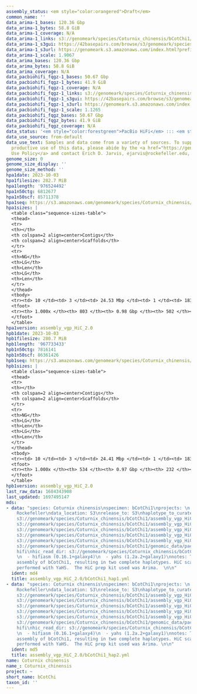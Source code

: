 ```yaml
---
assembly_status: <em style="color:orangered">Draft</em>
common_name: ''
data_arima-1_bases: 120.36 Gbp
data_arima-1_bytes: 58.8 GiB
data_arima-1_coverage: N/A
data_arima-1_links: s3://genomeark/species/Coturnix_chinensis/bCotChi1/genomic_data/arima/<br>
data_arima-1_s3gui: https://42basepairs.com/browse/s3/genomeark/species/Coturnix_chinensis/bCotChi1/genomic_data/arima/
data_arima-1_s3url: https://genomeark.s3.amazonaws.com/index.html?prefix=species/Coturnix_chinensis/bCotChi1/genomic_data/arima/
data_arima-1_scale: 1.9067
data_arima_bases: 120.36 Gbp
data_arima_bytes: 58.8 GiB
data_arima_coverage: N/A
data_pacbiohifi_fqgz-1_bases: 50.67 Gbp
data_pacbiohifi_fqgz-1_bytes: 41.9 GiB
data_pacbiohifi_fqgz-1_coverage: N/A
data_pacbiohifi_fqgz-1_links: s3://genomeark/species/Coturnix_chinensis/bCotChi1/genomic_data/pacbio_hifi/<br>
data_pacbiohifi_fqgz-1_s3gui: https://42basepairs.com/browse/s3/genomeark/species/Coturnix_chinensis/bCotChi1/genomic_data/pacbio_hifi/
data_pacbiohifi_fqgz-1_s3url: https://genomeark.s3.amazonaws.com/index.html?prefix=species/Coturnix_chinensis/bCotChi1/genomic_data/pacbio_hifi/
data_pacbiohifi_fqgz-1_scale: 1.1265
data_pacbiohifi_fqgz_bases: 50.67 Gbp
data_pacbiohifi_fqgz_bytes: 41.9 GiB
data_pacbiohifi_fqgz_coverage: N/A
data_status: '<em style="color:forestgreen">PacBio HiFi</em> ::: <em style="color:forestgreen">Arima</em>'
data_use_source: from-default
data_use_text: Samples and data come from a variety of sources. To support fair and
  productive use of this data, please abide by the <a href="https://genome10k.soe.ucsc.edu/data-use-policies/">Data
  Use Policy</a> and contact Erich D. Jarvis, ejarvis@rockefeller.edu, with any questions.
genome_size: 0
genome_size_display: ''
genome_size_method: ''
hpa1date: 2023-10-03
hpa1filesize: 282.7 MiB
hpa1length: '976524492'
hpa1n50ctg: 6812677
hpa1n50scf: 85711378
hpa1seq: https://s3.amazonaws.com/genomeark/species/Coturnix_chinensis/bCotChi1/assembly_vgp_HiC_2.0/bCotChi1.HiC.hap1.20231003.fasta.gz
hpa1sizes: |
  <table class="sequence-sizes-table">
  <thead>
  <tr>
  <th></th>
  <th colspan=2 align=center>Contigs</th>
  <th colspan=2 align=center>Scaffolds</th>
  </tr>
  <tr>
  <th>NG</th>
  <th>LG</th>
  <th>Len</th>
  <th>LG</th>
  <th>Len</th>
  </tr>
  </thead>
  <tbody>
  <tr><td> 10 </td><td> 3 </td><td> 24.53 Mbp </td><td> 1 </td><td> 183.56 Mbp </td></tr><tr><td> 20 </td><td> 8 </td><td> 15.98 Mbp </td><td> 2 </td><td> 140.50 Mbp </td></tr><tr><td> 30 </td><td> 15 </td><td> 11.40 Mbp </td><td> 2 </td><td> 140.50 Mbp </td></tr><tr><td> 40 </td><td> 25 </td><td> 8.69 Mbp </td><td> 3 </td><td> 104.65 Mbp </td></tr><tr style="background-color:#cccccc;"><td> 50 </td><td> 37 </td><td style="background-color:#88ff88;"> 6.81 Mbp </td><td> 4 </td><td style="background-color:#88ff88;"> 85.71 Mbp </td></tr><tr><td> 60 </td><td> 53 </td><td> 5.44 Mbp </td><td> 6 </td><td> 56.51 Mbp </td></tr><tr><td> 70 </td><td> 75 </td><td> 3.72 Mbp </td><td> 8 </td><td> 34.89 Mbp </td></tr><tr><td> 80 </td><td> 109 </td><td> 2.14 Mbp </td><td> 11 </td><td> 22.16 Mbp </td></tr><tr><td> 90 </td><td> 171 </td><td> 1.12 Mbp </td><td> 17 </td><td> 13.10 Mbp </td></tr><tr><td> 100 </td><td> 803 </td><td> 12.32 Kbp </td><td> 502 </td><td> 12.32 Kbp </td></tr></tbody>
  <tfoot>
  <tr><th> 1.000x </th><th> 803 </th><th> 0.98 Gbp </th><th> 502 </th><th> 0.98 Gbp </th></tr>
  </tfoot>
  </table>
hpa1version: assembly_vgp_HiC_2.0
hpb1date: 2023-10-03
hpb1filesize: 280.7 MiB
hpb1length: '967733433'
hpb1n50ctg: 7816141
hpb1n50scf: 86361426
hpb1seq: https://s3.amazonaws.com/genomeark/species/Coturnix_chinensis/bCotChi1/assembly_vgp_HiC_2.0/bCotChi1.HiC.hap2.20231003.fasta.gz
hpb1sizes: |
  <table class="sequence-sizes-table">
  <thead>
  <tr>
  <th></th>
  <th colspan=2 align=center>Contigs</th>
  <th colspan=2 align=center>Scaffolds</th>
  </tr>
  <tr>
  <th>NG</th>
  <th>LG</th>
  <th>Len</th>
  <th>LG</th>
  <th>Len</th>
  </tr>
  </thead>
  <tbody>
  <tr><td> 10 </td><td> 3 </td><td> 24.41 Mbp </td><td> 1 </td><td> 183.08 Mbp </td></tr><tr><td> 20 </td><td> 8 </td><td> 17.68 Mbp </td><td> 2 </td><td> 140.71 Mbp </td></tr><tr><td> 30 </td><td> 14 </td><td> 12.96 Mbp </td><td> 2 </td><td> 140.71 Mbp </td></tr><tr><td> 40 </td><td> 22 </td><td> 10.63 Mbp </td><td> 3 </td><td> 105.06 Mbp </td></tr><tr style="background-color:#cccccc;"><td> 50 </td><td> 33 </td><td style="background-color:#88ff88;"> 7.82 Mbp </td><td> 4 </td><td style="background-color:#88ff88;"> 86.36 Mbp </td></tr><tr><td> 60 </td><td> 48 </td><td> 6.02 Mbp </td><td> 5 </td><td> 69.05 Mbp </td></tr><tr><td> 70 </td><td> 66 </td><td> 3.98 Mbp </td><td> 7 </td><td> 37.71 Mbp </td></tr><tr><td> 80 </td><td> 97 </td><td> 2.61 Mbp </td><td> 10 </td><td> 28.13 Mbp </td></tr><tr><td> 90 </td><td> 151 </td><td> 1.22 Mbp </td><td> 16 </td><td> 13.64 Mbp </td></tr><tr><td> 100 </td><td> 534 </td><td> 17.30 Kbp </td><td> 232 </td><td> 17.30 Kbp </td></tr></tbody>
  <tfoot>
  <tr><th> 1.000x </th><th> 534 </th><th> 0.97 Gbp </th><th> 232 </th><th> 0.97 Gbp </th></tr>
  </tfoot>
  </table>
hpb1version: assembly_vgp_HiC_2.0
last_raw_data: 1684343908
last_updated: 1697495147
mds:
- data: "species: Coturnix chinensis\nspecimen: bCotChi1\nprojects: \n  - vgp\nassembled_by_group:
    Rockefeller\ndata_location: S3\nrelease_to: S3\nhaplotype_to_curate: hap1\nhap1:
    s3://genomeark/species/Coturnix_chinensis/bCotChi1/assembly_vgp_HiC_2.0/bCotChi1.HiC.hap1.20231003.fasta.gz\nhap2:
    s3://genomeark/species/Coturnix_chinensis/bCotChi1/assembly_vgp_HiC_2.0/bCotChi1.HiC.hap2.20231003.fasta.gz\npretext_hap1:
    s3://genomeark/species/Coturnix_chinensis/bCotChi1/assembly_vgp_HiC_2.0/evaluation/hap1/pretext/bCotChi1_hap1_s2.pretext\npretext_hap2:
    s3://genomeark/species/Coturnix_chinensis/bCotChi1/assembly_vgp_HiC_2.0/evaluation/hap2/pretext/bCotChi1_hap2_s2.pretext\nkmer_spectra_img:
    s3://genomeark/species/Coturnix_chinensis/bCotChi1/assembly_vgp_HiC_2.0/evaluation/merqury/bCotChi1_png/\npacbio_read_dir:
    s3://genomeark/species/Coturnix_chinensis/bCotChi1/genomic_data/pacbio_hifi/\npacbio_read_type:
    hifi\nhic_read_dir: s3://genomeark/species/Coturnix_chinensis/bCotChi1/genomic_data/arima/\npipeline:
    \n  - hifiasm (0.16.1+galaxy4)\n  - yahs (1.2a.2+galaxy1)\nnotes: This was a Hifiasm-HiC
    assembly of bCotChi1, resulting in two complete haplotypes. HiC scaffolding was
    performed with YaHS.  The HiC prep kit used was Arima.  \n\n"
  ident: md4
  title: assembly_vgp_HiC_2.0/bCotChi1_hap1.yml
- data: "species: Coturnix chinensis\nspecimen: bCotChi1\nprojects: \n  - vgp\nassembled_by_group:
    Rockefeller\ndata_location: S3\nrelease_to: S3\nhaplotype_to_curate: hap2\nhap1:
    s3://genomeark/species/Coturnix_chinensis/bCotChi1/assembly_vgp_HiC_2.0/bCotChi1.HiC.hap1.20231003.fasta.gz\nhap2:
    s3://genomeark/species/Coturnix_chinensis/bCotChi1/assembly_vgp_HiC_2.0/bCotChi1.HiC.hap2.20231003.fasta.gz\npretext_hap1:
    s3://genomeark/species/Coturnix_chinensis/bCotChi1/assembly_vgp_HiC_2.0/evaluation/hap1/pretext/bCotChi1_hap1_s2.pretext\npretext_hap2:
    s3://genomeark/species/Coturnix_chinensis/bCotChi1/assembly_vgp_HiC_2.0/evaluation/hap2/pretext/bCotChi1_hap2_s2.pretext\nkmer_spectra_img:
    s3://genomeark/species/Coturnix_chinensis/bCotChi1/assembly_vgp_HiC_2.0/evaluation/merqury/bCotChi1_png/\npacbio_read_dir:
    s3://genomeark/species/Coturnix_chinensis/bCotChi1/genomic_data/pacbio_hifi/\npacbio_read_type:
    hifi\nhic_read_dir: s3://genomeark/species/Coturnix_chinensis/bCotChi1/genomic_data/arima/\npipeline:
    \n  - hifiasm (0.16.1+galaxy4)\n  - yahs (1.2a.2+galaxy1)\nnotes: This was a Hifiasm-HiC
    assembly of bCotChi1, resulting in two complete haplotypes. HiC scaffolding was
    performed with YaHS.  The HiC prep kit used was Arima. \n\n"
  ident: md5
  title: assembly_vgp_HiC_2.0/bCotChi1_hap2.yml
name: Coturnix chinensis
name_: Coturnix_chinensis
project: ~
short_name: bCotChi
taxon_id: ''
---
```

